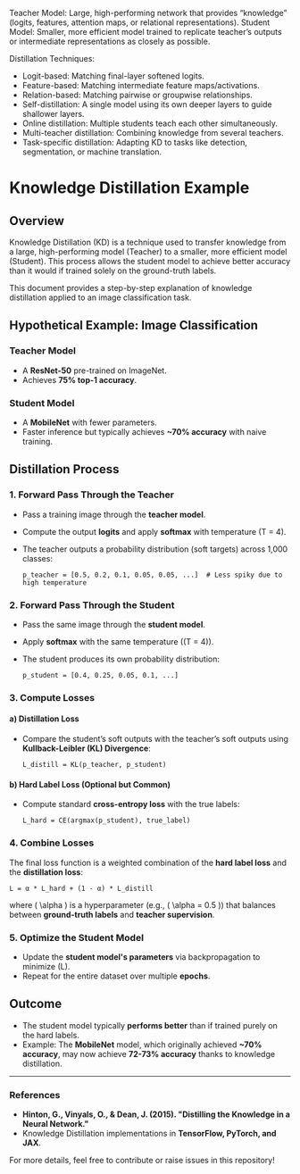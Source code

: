 Teacher Model: Large, high-performing network that provides “knowledge” (logits, features, attention maps, or relational representations).
Student Model: Smaller, more efficient model trained to replicate teacher’s outputs or intermediate representations as closely as possible.

Distillation Techniques:
- Logit-based: Matching final-layer softened logits.
- Feature-based: Matching intermediate feature maps/activations.
- Relation-based: Matching pairwise or groupwise relationships.
- Self-distillation: A single model using its own deeper layers to guide shallower layers.
- Online distillation: Multiple students teach each other simultaneously.
- Multi-teacher distillation: Combining knowledge from several teachers.
- Task-specific distillation: Adapting KD to tasks like detection, segmentation, or machine translation.



# Knowledge Distillation Example

## Overview
Knowledge Distillation (KD) is a technique used to transfer knowledge from a large, high-performing model (Teacher) to a smaller, more efficient model (Student). This process allows the student model to achieve better accuracy than it would if trained solely on the ground-truth labels.

This document provides a step-by-step explanation of knowledge distillation applied to an image classification task.

## Hypothetical Example: Image Classification

### Teacher Model
- A **ResNet-50** pre-trained on ImageNet.
- Achieves **75% top-1 accuracy**.

### Student Model
- A **MobileNet** with fewer parameters.
- Faster inference but typically achieves **~70% accuracy** with naive training.

## Distillation Process

### 1. Forward Pass Through the Teacher
- Pass a training image through the **teacher model**.
- Compute the output **logits** and apply **softmax** with temperature \(T = 4\).
- The teacher outputs a probability distribution (soft targets) across 1,000 classes:
  
  ```
  p_teacher = [0.5, 0.2, 0.1, 0.05, 0.05, ...]  # Less spiky due to high temperature
  ```

### 2. Forward Pass Through the Student
- Pass the same image through the **student model**.
- Apply **softmax** with the same temperature (\(T = 4\)).
- The student produces its own probability distribution:
  
  ```
  p_student = [0.4, 0.25, 0.05, 0.1, ...]
  ```

### 3. Compute Losses
#### a) Distillation Loss
- Compare the student’s soft outputs with the teacher’s soft outputs using **Kullback-Leibler (KL) Divergence**:
  
  ```
  L_distill = KL(p_teacher, p_student)
  ```

#### b) Hard Label Loss (Optional but Common)
- Compute standard **cross-entropy loss** with the true labels:
  
  ```
  L_hard = CE(argmax(p_student), true_label)
  ```

### 4. Combine Losses
The final loss function is a weighted combination of the **hard label loss** and the **distillation loss**:

```
L = α * L_hard + (1 - α) * L_distill
```

where \( \alpha \) is a hyperparameter (e.g., \( \alpha = 0.5 \)) that balances between **ground-truth labels** and **teacher supervision**.

### 5. Optimize the Student Model
- Update the **student model's parameters** via backpropagation to minimize \(L\).
- Repeat for the entire dataset over multiple **epochs**.

## Outcome
- The student model typically **performs better** than if trained purely on the hard labels.
- Example: The **MobileNet** model, which originally achieved **~70% accuracy**, may now achieve **72-73% accuracy** thanks to knowledge distillation.

---

### References
- **Hinton, G., Vinyals, O., & Dean, J. (2015). "Distilling the Knowledge in a Neural Network."**
- Knowledge Distillation implementations in **TensorFlow, PyTorch, and JAX**.

For more details, feel free to contribute or raise issues in this repository!

